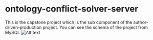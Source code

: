 # ontology-conflict-solver-server
This is the capstone project which is the sub component of the author-driven-production project. You can see the schema of the project from MySQL
![Alt text](https://github.com/ermangurses/ontology-conflict-solver-server/blob/master/Schema.png?raw=true "The Schema of the Project")
